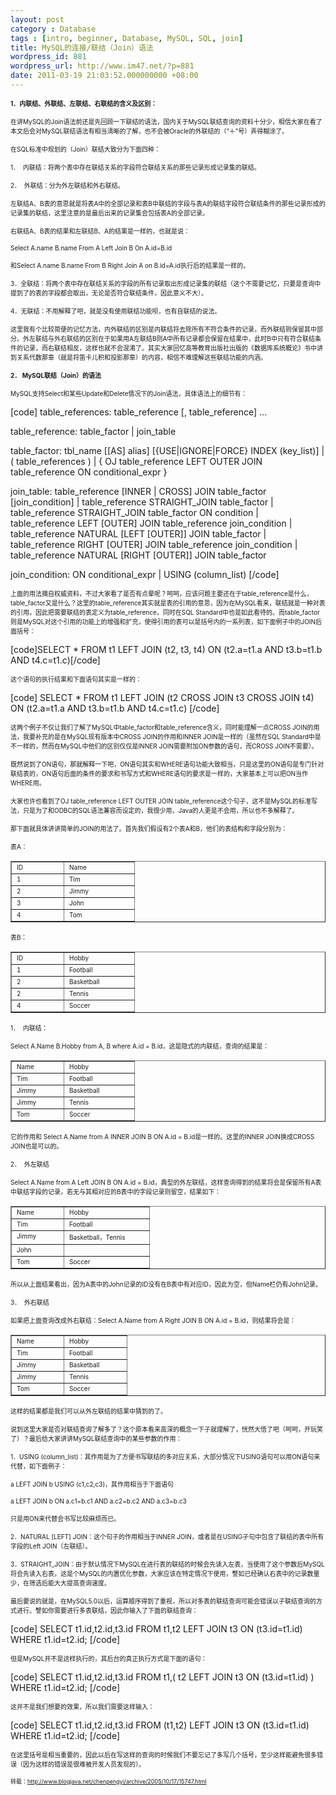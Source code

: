 ```yaml
---
layout: post
category : Database
tags : [intro, beginner, Database, MySQL, SQL, join]
title: MySQL的连接/联结（Join）语法
wordpress_id: 881
wordpress_url: http://www.im47.net/?p=881
date: 2011-03-19 21:03:52.000000000 +08:00
---
```

<span style="font-size: x-small;"><strong>1</strong><strong>．内联结、外联结、左联结、右联结的含义及区别：</strong><strong> </strong></span>

<span style="font-size: x-small;"> </span>

<span style="font-size: x-small;">在讲MySQL的Join语法前还是先回顾一下联结的语法，国内关于MySQL联结查询的资料十分少，相信大家在看了本文后会对MySQL联结语法有相当清晰的了解，也不会被Oracle的外联结的（“＋”号）弄得糊涂了。</span>

<span style="font-size: x-small;"> </span>

<span style="font-size: x-small;">在SQL标准中规划的（Join）联结大致分为下面四种：</span>

<span style="font-size: x-small;">1．  内联结：将两个表中存在联结关系的字段符合联结关系的那些记录形成记录集的联结。</span>

<span style="font-size: x-small;">2．  外联结：分为外左联结和外右联结。</span>

<span style="font-size: x-small;">左联结A、B表的意思就是将表A中的全部记录和表B中联结的字段与表A的联结字段符合联结条件的那些记录形成的记录集的联结，这里注意的是最后出来的记录集会包括表A的全部记录。</span>

<span style="font-size: x-small;">右联结A、B表的结果和左联结B、A的结果是一样的，也就是说：</span>

<span style="font-size: x-small;">Select A.name B.name From A Left Join B On A.id=B.id</span>

<span style="font-size: x-small;">和Select A.name B.name From B Right Join A on B.id=A.id执行后的结果是一样的。</span>

<span style="font-size: x-small;">3．全联结：将两个表中存在联结关系的字段的所有记录取出形成记录集的联结（这个不需要记忆，只要是查询中提到了的表的字段都会取出，无论是否符合联结条件，因此意义不大）。</span>

<span style="font-size: x-small;">4．无联结：不用解释了吧，就是没有使用联结功能呗，也有自联结的说法。</span>

<span style="font-size: x-small;"> </span>

<span style="font-size: x-small;">这里我有个比较简便的记忆方法，内外联结的区别是内联结将去除所有不符合条件的记录，而外联结则保留其中部分。外左联结与外右联结的区别在于如果用A左联结B则A中所有记录都会保留在结果中，此时B中只有符合联结条件的记录，而右联结相反，这样也就不会混淆了。其实大家回忆高等教育出版社出版的《数据库系统概论》书中讲到关系代数那章（就是将笛卡儿积和投影那章）的内容，相信不难理解这些联结功能的内涵。</span>

<span style="font-size: x-small;"> </span>

<span style="font-size: x-small;"><strong>2． </strong><strong>MySQL</strong><strong>联结（</strong><strong>Join</strong><strong>）的语法</strong><strong> </strong></span>

<span style="font-size: x-small;"> </span>

<span style="font-size: x-small;">MySQL支持Select和某些Update和Delete情况下的Join语法，具体语法上的细节有：</span>

[code]
table_references:
    table_reference [, table_reference] …

table_reference:
    table_factor
  | join_table

table_factor:
    tbl_name [[AS] alias]
        [{USE|IGNORE|FORCE} INDEX (key_list)]
  | ( table_references )
  | { OJ table_reference LEFT OUTER JOIN table_reference
        ON conditional_expr }

join_table:
    table_reference [INNER | CROSS] JOIN table_factor [join_condition]
  | table_reference STRAIGHT_JOIN table_factor
  | table_reference STRAIGHT_JOIN table_factor ON condition
  | table_reference LEFT [OUTER] JOIN table_reference join_condition
  | table_reference NATURAL [LEFT [OUTER]] JOIN table_factor
  | table_reference RIGHT [OUTER] JOIN table_reference join_condition
  | table_reference NATURAL [RIGHT [OUTER]] JOIN table_factor

join_condition:
    ON conditional_expr | USING (column_list)
[/code]

<span style="font-size: x-small;">上面的用法摘自权威资料，不过大家看了是否有点晕呢？呵呵，应该问题主要还在于table_reference是什么，table_factor又是什么？这里的table_reference其实就是表的引用的意思，因为在MySQL看来，联结就是一种对表的引用，因此把需要联结的表定义为table_reference，同时在SQL Standard中也是如此看待的。而table_factor则是MySQL对这个引用的功能上的增强和扩充，使得引用的表可以是括号内的一系列表，如下面例子中的JOIN后面括号：</span>

[code]SELECT * FROM t1 LEFT JOIN (t2, t3, t4) ON (t2.a=t1.a AND t3.b=t1.b AND t4.c=t1.c)[/code]

<span style="font-size: x-small;">这个语句的执行结果和下面语句其实是一样的：</span>

[code]
SELECT * FROM t1 LEFT JOIN (t2 CROSS JOIN t3 CROSS JOIN t4)
                 ON (t2.a=t1.a AND t3.b=t1.b AND t4.c=t1.c)
[/code]

<span style="font-size: x-small;">这两个例子不仅让我们了解了MySQL中table_factor和table_reference含义，同时能理解一点CROSS JOIN的用法，我要补充的是在MySQL现有版本中CROSS JOIN的作用和INNER JOIN是一样的（虽然在SQL Standard中是不一样的，然而在MySQL中他们的区别仅仅是INNER JOIN需要附加ON参数的语句，而CROSS JOIN不需要）。</span>

<span style="font-size: x-small;">既然说到了ON语句，那就解释一下吧，ON语句其实和WHERE语句功能大致相当，只是这里的ON语句是专门针对联结表的，ON语句后面的条件的要求和书写方式和WHERE语句的要求是一样的，大家基本上可以把ON当作WHERE用。</span>

<span style="font-size: x-small;">大家也许也看到了OJ table_reference LEFT OUTER JOIN table_reference这个句子，这不是MySQL的标准写法，只是为了和ODBC的SQL语法兼容而设定的，我很少用，Java的人更是不会用，所以也不多解释了。</span>

<span style="font-size: x-small;">那下面就具体讲讲简单的JOIN的用法了。首先我们假设有2个表A和B，他们的表结构和字段分别为：</span>

<span style="font-size: x-small;"> </span>

<span style="font-size: x-small;">表A：</span>
<table border="1" cellspacing="0" cellpadding="0">
<tbody>
<tr>
<td width="67" valign="top"><span style="font-size: x-small;">ID</span></td>
<td width="96" valign="top"><span style="font-size: x-small;">Name</span></td>
</tr>
<tr>
<td width="67" valign="top"><span style="font-size: x-small;">1</span></td>
<td width="96" valign="top"><span style="font-size: x-small;">Tim</span></td>
</tr>
<tr>
<td width="67" valign="top"><span style="font-size: x-small;">2</span></td>
<td width="96" valign="top"><span style="font-size: x-small;">Jimmy</span></td>
</tr>
<tr>
<td width="67" valign="top"><span style="font-size: x-small;">3</span></td>
<td width="96" valign="top"><span style="font-size: x-small;">John</span></td>
</tr>
<tr>
<td width="67" valign="top"><span style="font-size: x-small;">4</span></td>
<td width="96" valign="top"><span style="font-size: x-small;">Tom</span></td>
</tr>
</tbody>
</table>
<span style="font-size: x-small;">表B：</span>
<table border="1" cellspacing="0" cellpadding="0">
<tbody>
<tr>
<td width="67" valign="top"><span style="font-size: x-small;">ID</span></td>
<td width="96" valign="top"><span style="font-size: x-small;">Hobby</span></td>
</tr>
<tr>
<td width="67" valign="top"><span style="font-size: x-small;">1</span></td>
<td width="96" valign="top"><span style="font-size: x-small;">Football</span></td>
</tr>
<tr>
<td width="67" valign="top"><span style="font-size: x-small;">2</span></td>
<td width="96" valign="top"><span style="font-size: x-small;">Basketball</span></td>
</tr>
<tr>
<td width="67" valign="top"><span style="font-size: x-small;">2</span></td>
<td width="96" valign="top"><span style="font-size: x-small;">Tennis</span></td>
</tr>
<tr>
<td width="67" valign="top"><span style="font-size: x-small;">4</span></td>
<td width="96" valign="top"><span style="font-size: x-small;">Soccer</span></td>
</tr>
</tbody>
</table>
<span style="font-size: x-small;"> </span>

<span style="font-size: x-small;">1．  内联结：</span>

<span style="font-size: x-small;">Select A.Name B.Hobby from A, B where A.id = B.id，这是隐式的内联结，查询的结果是：</span>
<table border="1" cellspacing="0" cellpadding="0">
<tbody>
<tr>
<td width="67" valign="top"><span style="font-size: x-small;">Name</span></td>
<td width="96" valign="top"><span style="font-size: x-small;">Hobby</span></td>
</tr>
<tr>
<td width="67" valign="top"><span style="font-size: x-small;">Tim</span></td>
<td width="96" valign="top"><span style="font-size: x-small;">Football</span></td>
</tr>
<tr>
<td width="67" valign="top"><span style="font-size: x-small;">Jimmy</span></td>
<td width="96" valign="top"><span style="font-size: x-small;">Basketball</span></td>
</tr>
<tr>
<td width="67" valign="top"><span style="font-size: x-small;">Jimmy</span></td>
<td width="96" valign="top"><span style="font-size: x-small;">Tennis</span></td>
</tr>
<tr>
<td width="67" valign="top"><span style="font-size: x-small;">Tom</span></td>
<td width="96" valign="top"><span style="font-size: x-small;">Soccer</span></td>
</tr>
</tbody>
</table>
<span style="font-size: x-small;">它的作用和 Select A.Name from A INNER JOIN B ON A.id = B.id是一样的。这里的INNER JOIN换成CROSS JOIN也是可以的。</span>

<span style="font-size: x-small;">2．  外左联结</span>

<span style="font-size: x-small;">Select A.Name from A Left JOIN B ON A.id = B.id，典型的外左联结，这样查询得到的结果将会是保留所有A表中联结字段的记录，若无与其相对应的B表中的字段记录则留空，结果如下：</span>
<table border="1" cellspacing="0" cellpadding="0">
<tbody>
<tr>
<td width="67" valign="top"><span style="font-size: x-small;">Name</span></td>
<td width="120" valign="top"><span style="font-size: x-small;">Hobby</span></td>
</tr>
<tr>
<td width="67" valign="top"><span style="font-size: x-small;">Tim</span></td>
<td width="120" valign="top"><span style="font-size: x-small;">Football</span></td>
</tr>
<tr>
<td width="67" valign="top"><span style="font-size: x-small;">Jimmy</span></td>
<td width="120" valign="top"><span style="font-size: x-small;">Basketball，Tennis</span></td>
</tr>
<tr>
<td width="67" valign="top"><span style="font-size: x-small;">John</span></td>
<td width="120" valign="top"><span style="font-size: x-small;"> </span></td>
</tr>
<tr>
<td width="67" valign="top"><span style="font-size: x-small;">Tom</span></td>
<td width="120" valign="top"><span style="font-size: x-small;">Soccer</span></td>
</tr>
</tbody>
</table>
<span style="font-size: x-small;">所以从上面结果看出，因为A表中的John记录的ID没有在B表中有对应ID，因此为空，但Name栏仍有John记录。</span>

<span style="font-size: x-small;">3．  外右联结</span>

<span style="font-size: x-small;">如果把上面查询改成外右联结：Select A.Name from A Right JOIN B ON A.id = B.id，则结果将会是：</span>
<table border="1" cellspacing="0" cellpadding="0">
<tbody>
<tr>
<td width="67" valign="top"><span style="font-size: x-small;">Name</span></td>
<td width="84" valign="top"><span style="font-size: x-small;">Hobby</span></td>
</tr>
<tr>
<td width="67" valign="top"><span style="font-size: x-small;">Tim</span></td>
<td width="84" valign="top"><span style="font-size: x-small;">Football</span></td>
</tr>
<tr>
<td width="67" valign="top"><span style="font-size: x-small;">Jimmy</span></td>
<td width="84" valign="top"><span style="font-size: x-small;">Basketball</span></td>
</tr>
<tr>
<td width="67" valign="top"><span style="font-size: x-small;">Jimmy</span></td>
<td width="84" valign="top"><span style="font-size: x-small;">Tennis</span></td>
</tr>
<tr>
<td width="67" valign="top"><span style="font-size: x-small;">Tom</span></td>
<td width="84" valign="top"><span style="font-size: x-small;">Soccer</span></td>
</tr>
</tbody>
</table>
<span style="font-size: x-small;">这样的结果都是我们可以从外左联结的结果中猜到的了。</span>

<span style="font-size: x-small;">说到这里大家是否对联结查询了解多了？这个原本看来高深的概念一下子就理解了，恍然大悟了吧（呵呵，开玩笑了）？最后给大家讲讲MySQL联结查询中的某些参数的作用：</span>

<span style="font-size: x-small;"> </span>

<span style="font-size: x-small;">1．USING (column_list)：其作用是为了方便书写联结的多对应关系，大部分情况下USING语句可以用ON语句来代替，如下面例子：</span>

<span style="font-size: x-small;"> </span>

<span style="font-size: x-small;">a LEFT JOIN b USING (c1,c2,c3)，其作用相当于下面语句</span>

<span style="font-size: x-small;">a LEFT JOIN b ON a.c1=b.c1 AND a.c2=b.c2 AND a.c3=b.c3</span>

<span style="font-size: x-small;"> </span>

<span style="font-size: x-small;">只是用ON来代替会书写比较麻烦而已。</span>

<span style="font-size: x-small;"> </span>

<span style="font-size: x-small;">2．NATURAL [LEFT] JOIN：这个句子的作用相当于INNER JOIN，或者是在USING子句中包含了联结的表中所有字段的Left JOIN（左联结）。</span>

<span style="font-size: x-small;"> </span>

<span style="font-size: x-small;">3．STRAIGHT_JOIN：由于默认情况下MySQL在进行表的联结的时候会先读入左表，当使用了这个参数后MySQL将会先读入右表，这是个MySQL的内置优化参数，大家应该在特定情况下使用，譬如已经确认右表中的记录数量少，在筛选后能大大提高查询速度。</span>

<span style="font-size: x-small;"> </span>

<span style="font-size: x-small;">最后要说的就是，在MySQL5.0以后，运算顺序得到了重视，所以对多表的联结查询可能会错误以子联结查询的方式进行。譬如你需要进行多表联结，因此你输入了下面的联结查询：</span>

[code]
SELECT t1.id,t2.id,t3.id
    FROM t1,t2
    LEFT JOIN t3 ON (t3.id=t1.id)
    WHERE t1.id=t2.id;
[/code]

<span style="font-size: x-small;">但是MySQL并不是这样执行的，其后台的真正执行方式是下面的语句：</span>

[code]
SELECT t1.id,t2.id,t3.id
    FROM t1,(  t2 LEFT JOIN t3 ON (t3.id=t1.id)  )
    WHERE t1.id=t2.id;
[/code]

<span style="font-size: x-small;">这并不是我们想要的效果，所以我们需要这样输入：</span>

[code]
SELECT t1.id,t2.id,t3.id
    FROM (t1,t2)
    LEFT JOIN t3 ON (t3.id=t1.id)
    WHERE t1.id=t2.id;
[/code]

<span style="font-size: x-small;">在这里括号是相当重要的，因此以后在写这样的查询的时候我们不要忘记了多写几个括号，至少这样能避免很多错误（因为这样的错误是很难被开发人员发现的）。</span>

<span style="font-size: xx-small;">转载：<a href="http://www.blogjava.net/chenpengyi/archive/2005/10/17/15747.html">http://www.blogjava.net/chenpengyi/archive/2005/10/17/15747.html</a></span>
